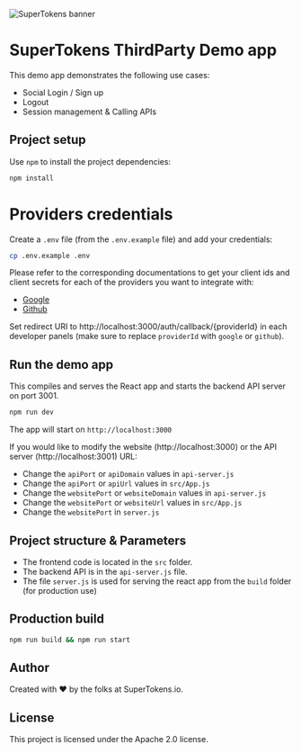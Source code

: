 ![SuperTokens banner](https://raw.githubusercontent.com/supertokens/supertokens-logo/master/images/Artboard%20%E2%80%93%2027%402x.png)

# SuperTokens ThirdParty Demo app

This demo app demonstrates the following use cases:

-   Social Login / Sign up
-   Logout
-   Session management & Calling APIs

## Project setup

Use `npm` to install the project dependencies:

```bash
npm install
```

# Providers credentials

Create a `.env` file (from the `.env.example` file) and add your credentials:

```bash
cp .env.example .env
```

Please refer to the corresponding documentations to get your client ids and client secrets for each of the providers you want to integrate with:<br/>

-   <a href="https://developers.google.com/identity/sign-in/web/sign-in#create_authorization_credentials" rel="noopener noreferrer" target="_blank" >Google</a><br/>
-   <a href="https://docs.github.com/en/developers/apps/creating-an-oauth-app" rel="noopener noreferrer" target="_blank" >Github</a><br/>

Set redirect URI to http://localhost:3000/auth/callback/{providerId} in each developer panels (make sure to replace `providerId` with `google` or `github`).

## Run the demo app

This compiles and serves the React app and starts the backend API server on port 3001.

```bash
npm run dev
```

The app will start on `http://localhost:3000`

If you would like to modify the website (http://localhost:3000) or the API server (http://localhost:3001) URL:

-   Change the `apiPort` or `apiDomain` values in `api-server.js`
-   Change the `apiPort` or `apiUrl` values in `src/App.js`
-   Change the `websitePort` or `websiteDomain` values in `api-server.js`
-   Change the `websitePort` or `websiteUrl` values in `src/App.js`
-   Change the `websitePort` in `server.js`

## Project structure & Parameters

-   The frontend code is located in the `src` folder.
-   The backend API is in the `api-server.js` file.
-   The file `server.js` is used for serving the react app from the `build` folder (for production use)

## Production build

```bash
npm run build && npm run start
```

## Author

Created with :heart: by the folks at SuperTokens.io.

## License

This project is licensed under the Apache 2.0 license.
